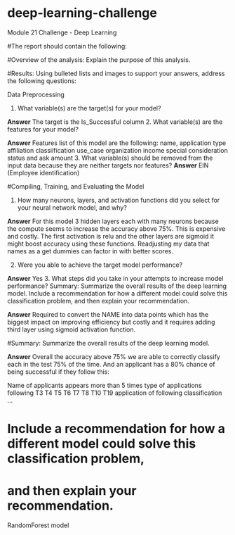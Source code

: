 # deep-learning-challenge
Module 21 Challenge - Deep Learning

#The report should contain the following:

#Overview of the analysis: Explain the purpose of this analysis.

#Results: Using bulleted lists and images to support your answers, address the following questions:

Data Preprocessing

1. What variable(s) are the target(s) for your model?
  
  **Answer** The target is the Is_Successful column
2. What variable(s) are the features for your model?

  **Answer** Features list of this model are the following:
   name, application type affiliation classiification use_case 
   organization income special consideration status and ask 
   amount
3. What variable(s) should be removed from the input data because they are neither targets nor features?
  **Answer** EIN (Employee identification)

#Compiling, Training, and Evaluating the Model

1. How many neurons, layers, and activation functions did you select for your neural network model, and why?

**Answer** For this model 3 hidden layers each with many neurons because the compute seems to increase the accuracy above 75%. This is expensive and costly. The first activation is relu and the other layers are sigmoid it might boost accuracy using these functions. Readjusting my data that names as a get dummies can factor in with better scores.


2. Were you able to achieve the target model performance?

**Answer** Yes
3. What steps did you take in your attempts to increase model performance?
Summary: Summarize the overall results of the deep learning model. Include a recommendation for how a different model could solve this classification problem, and then explain your recommendation.

**Answer** Required to convert the NAME into data points which has the biggest impact on improving efficiency but costly and it requires adding third layer using sigmoid activation function.

#Summary: Summarize the overall results of the deep learning model. 

**Answer** Overall the accuracy above 75% we are able to correctly classify each in the test 75% of the time.
And an applicant has a 80% chance of being successful if they follow this:

Name of applicants appears more than 5 times
type of applications following T3 T4 T5 T6 T7 T8 T10 T19
application of following classification ...


# Include a recommendation for how a different model could solve this classification problem, 
# and then explain your recommendation.

RandomForest model

